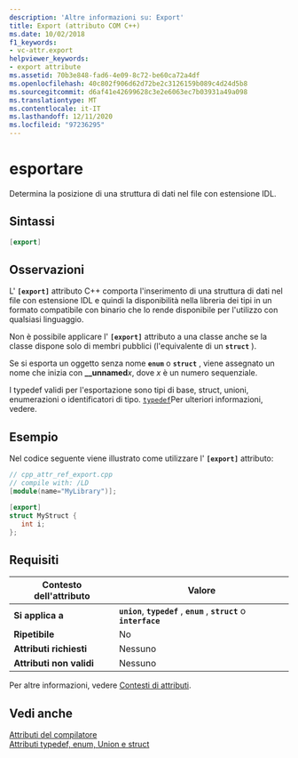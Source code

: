 ```yaml
---
description: 'Altre informazioni su: Export'
title: Export (attributo COM C++)
ms.date: 10/02/2018
f1_keywords:
- vc-attr.export
helpviewer_keywords:
- export attribute
ms.assetid: 70b3e848-fad6-4e09-8c72-be60ca72a4df
ms.openlocfilehash: 40c802f906d62d72be2c3126159b089c4d24d5b8
ms.sourcegitcommit: d6af41e42699628c3e2e6063ec7b03931a49a098
ms.translationtype: MT
ms.contentlocale: it-IT
ms.lasthandoff: 12/11/2020
ms.locfileid: "97236295"
---
```

# <a name="export"></a>esportare

Determina la posizione di una struttura di dati nel file con estensione IDL.

## <a name="syntax"></a>Sintassi

```cpp
[export]
```

## <a name="remarks"></a>Osservazioni

L' **`[export]`** attributo C++ comporta l'inserimento di una struttura di dati nel file con estensione IDL e quindi la disponibilità nella libreria dei tipi in un formato compatibile con binario che lo rende disponibile per l'utilizzo con qualsiasi linguaggio.

Non è possibile applicare l' **`[export]`** attributo a una classe anche se la classe dispone solo di membri pubblici (l'equivalente di un **`struct`** ).

Se si esporta un oggetto senza nome **`enum`** o **`struct`** , viene assegnato un nome che inizia con **__unnamed**<em>x</em>, dove *x* è un numero sequenziale.

I typedef validi per l'esportazione sono tipi di base, struct, unioni, enumerazioni o identificatori di tipo.  [`typedef`](/windows/win32/Midl/typedef)Per ulteriori informazioni, vedere.

## <a name="example"></a>Esempio

Nel codice seguente viene illustrato come utilizzare l' **`[export]`** attributo:

```cpp
// cpp_attr_ref_export.cpp
// compile with: /LD
[module(name="MyLibrary")];

[export]
struct MyStruct {
   int i;
};
```

## <a name="requirements"></a>Requisiti

| Contesto dell'attributo | Valore |
|-|-|
|**Si applica a**|**`union`**, **`typedef`** , **`enum`** , **`struct`** o **`interface`**|
|**Ripetibile**|No|
|**Attributi richiesti**|Nessuno|
|**Attributi non validi**|Nessuno|

Per altre informazioni, vedere [Contesti di attributi](cpp-attributes-com-net.md#contexts).

## <a name="see-also"></a>Vedi anche

[Attributi del compilatore](compiler-attributes.md)<br/>
[Attributi typedef, enum, Union e struct](typedef-enum-union-and-struct-attributes.md)
